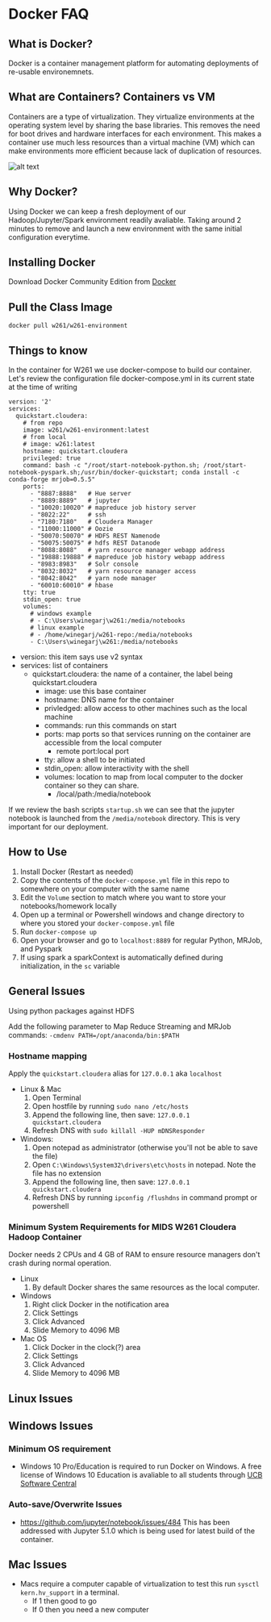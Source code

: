 # Docker FAQ

## What is Docker? 

Docker is a container management platform for automating deployments of re-usable environemnets. 

## What are Containers? Containers vs VM

Containers are a type of virtualization. They virtualize environments at the operating system level by sharing the base libraries. This removes the need for boot drives and hardware interfaces for each environment. This makes a container use much less resources than a virtual machine (VM) which can make environments more efficient because lack of duplication of resources.

![alt text](http://zdnet2.cbsistatic.com/hub/i/r/2017/05/08/af178c5a-64dd-4900-8447-3abd739757e3/resize/770xauto/78abd09a8d41c182a28118ac0465c914/docker-vm-container.png "Container vs VM")

## Why Docker?

Using Docker we can keep a fresh deployment of our Hadoop/Jupyter/Spark environment readily avaliable. Taking around 2 minutes to remove and launch a new environment with the same initial configuration everytime.

## Installing Docker

Download Docker Community Edition from [Docker](https://docs.docker.com/engine/installation/ "Docker Install Documentation")

## Pull the Class Image

```
docker pull w261/w261-environment
```

## Things to know

In the container for W261 we use docker-compose to build our container. Let's review the configuration file docker-compose.yml in its current state at the time of writing

```
version: '2'
services:
  quickstart.cloudera:
    # from repo
    image: w261/w261-environment:latest
    # from local
    # image: w261:latest
    hostname: quickstart.cloudera
    privileged: true
    command: bash -c "/root/start-notebook-python.sh; /root/start-notebook-pyspark.sh;/usr/bin/docker-quickstart; conda install -c conda-forge mrjob=0.5.5"
    ports:
      - "8887:8888"   # Hue server
      - "8889:8889"   # jupyter
      - "10020:10020" # mapreduce job history server
      - "8022:22"     # ssh
      - "7180:7180"   # Cloudera Manager
      - "11000:11000" # Oozie
      - "50070:50070" # HDFS REST Namenode
      - "50075:50075" # hdfs REST Datanode
      - "8088:8088"   # yarn resource manager webapp address
      - "19888:19888" # mapreduce job history webapp address
      - "8983:8983"   # Solr console
      - "8032:8032"   # yarn resource manager access
      - "8042:8042"   # yarn node manager
      - "60010:60010" # hbase
    tty: true
    stdin_open: true
    volumes: 
      # windows example
      # - C:\Users\winegarj\w261:/media/notebooks
      # linux example
      # - /home/winegarj/w261-repo:/media/notebooks
      - C:\Users\winegarj\w261:/media/notebooks
```

- version: this item says use v2 syntax
- services: list of containers
  - quickstart.cloudera: the name of a container, the label being quickstart.cloudera
    - image: use this base container
    - hostname: DNS name for the container
    - privledged: allow access to other machines such as the local machine
    - commands: run this commands on start
    - ports: map ports so that services running on the container are accessible from the local computer
      - remote port:local port
    - tty: allow a shell to be initiated
    - stdin_open: allow interactivity with the shell
    - volumes: location to map from local computer to the docker container so they can share. 
      - /local/path:/media/notebook

If we review the bash scripts `startup.sh` we can see that the jupyter notebook is launched from the `/media/notebook` directory. This is very important for our deployment.

## How to Use

1. Install Docker (Restart as needed)
2. Copy the contents of the `docker-compose.yml` file in this repo to somewhere on your computer with the same name
3. Edit the `Volume` section to match where you want to store your notebooks/homework locally
4. Open up a terminal or Powershell windows and change directory to where you stored your `docker-compose.yml` file
5. Run `docker-compose up`
6. Open your browser and go to `localhost:8889` for regular Python, MRJob, and Pyspark
7. If using spark a sparkContext is automatically defined during initialization, in the `sc` variable

## General Issues

Using python packages against HDFS

Add the following parameter to Map Reduce Streaming and MRJob commands:
`-cmdenv PATH=/opt/anaconda/bin:$PATH`

### Hostname mapping

Apply the `quickstart.cloudera` alias for `127.0.0.1` aka `localhost`
- Linux & Mac
  1. Open Terminal
  2. Open hostfile by running `sudo nano /etc/hosts`
  3. Append the following line, then save: `127.0.0.1    quickstart.cloudera`
  4. Refresh DNS with `sudo killall -HUP mDNSResponder`
- Windows:
  1. Open notepad as administrator (otherwise you'll not be able to save the file)
  2. Open `C:\Windows\System32\drivers\etc\hosts` in notepad.  Note the file has no extension
  3. Append the following line, then save: `127.0.0.1    quickstart.cloudera`
  4. Refresh DNS by running `ipconfig /flushdns` in command prompt or powershell
  
### Minimum System Requirements for MIDS W261 Cloudera Hadoop Container

Docker needs 2 CPUs and 4 GB of RAM to ensure resource managers don't crash during normal operation. 
- Linux
  1. By default Docker shares the same resources as the local computer.
- Windows
  1. Right click Docker in the notification area
  2. Click Settings
  3. Click Advanced
  4. Slide Memory to 4096 MB
- Mac OS
  1. Click Docker in the clock(?) area
  2. Click Settings
  3. Click Advanced
  4. Slide Memory to 4096 MB
  
## Linux Issues

## Windows Issues

### Minimum OS requirement

- Windows 10 Pro/Education is required to run Docker on Windows. A free license of Windows 10 Education is avaliable to all students through [UCB Software Central](https://software.berkeley.edu/operating-systems#Microsoft)

### Auto-save/Overwrite Issues

- https://github.com/jupyter/notebook/issues/484
This has been addressed with Jupyter 5.1.0 which is being used for latest build of the container.

## Mac Issues

- Macs require a computer capable of virtualization to test this run `sysctl kern.hv_support` in a terminal.
  - If 1 then good to go
  - If 0 then you need a new computer

